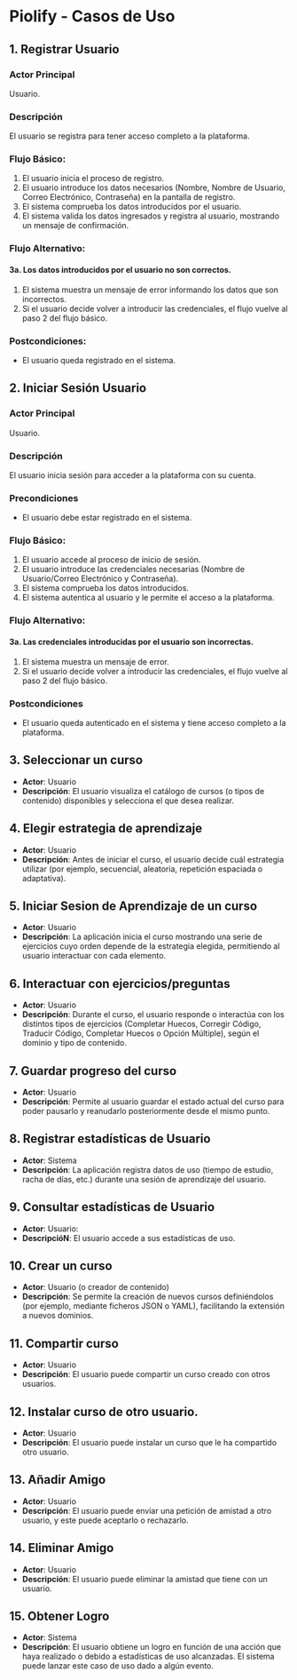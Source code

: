 # Piolify - Casos de Uso

## 1. Registrar Usuario

### Actor Principal
Usuario.

### Descripción
El usuario se registra para tener acceso completo a la plataforma.

### Flujo Básico:

1. El usuario inicia el proceso de registro.
2. El usuario introduce los datos necesarios (Nombre, Nombre de Usuario, Correo Electrónico, Contraseña) en la pantalla de registro.
3. El sistema comprueba los datos introducidos por el usuario.
4. El sistema valida los datos ingresados y registra al usuario, mostrando un mensaje de confirmación.

### Flujo Alternativo:

#### 3a. Los datos introducidos por el usuario no son correctos.
    
1. El sistema muestra un mensaje de error informando los datos que son incorrectos.
2. Si el usuario decide volver a introducir las credenciales, el flujo vuelve al paso 2 del flujo básico.

### Postcondiciones:

* El usuario queda registrado en el sistema.

## 2. Iniciar Sesión Usuario

### Actor Principal
Usuario.


### Descripción
El usuario inicia sesión para acceder a la plataforma con su cuenta.

### Precondiciones
* El usuario debe estar registrado en el sistema.

### Flujo Básico:

1. El usuario accede al proceso de inicio de sesión.
2. El usuario introduce las credenciales necesarias (Nombre de Usuario/Correo Electrónico y Contraseña).
3. El sistema comprueba los datos introducidos.
4. El sistema autentica al usuario y le permite el acceso a la plataforma.

### Flujo Alternativo:

#### 3a. Las credenciales introducidas por el usuario son incorrectas.
1. El sistema muestra un mensaje de error.
2. Si el usuario decide volver a introducir las credenciales, el flujo vuelve al paso 2 del flujo básico.

### Postcondiciones
* El usuario queda autenticado en el sistema y tiene acceso completo a la plataforma.

## 3. Seleccionar un curso

* **Actor**: Usuario
* **Descripción**: El usuario visualiza el catálogo de cursos (o tipos de contenido) disponibles y selecciona el que desea realizar.

## 4. Elegir estrategia de aprendizaje

* **Actor**: Usuario
* **Descripción**: Antes de iniciar el curso, el usuario decide cuál estrategia utilizar (por ejemplo, secuencial, aleatoria, repetición espaciada o adaptativa).

## 5. Iniciar Sesion de Aprendizaje de un curso

* **Actor**: Usuario
* **Descripción**: La aplicación inicia el curso mostrando una serie de ejercicios cuyo orden depende de la estrategia elegida, permitiendo al usuario interactuar con cada elemento.

## 6. Interactuar con ejercicios/preguntas

* **Actor**: Usuario
* **Descripción**: Durante el curso, el usuario responde o interactúa con los distintos tipos de ejercicios (Completar Huecos, Corregir Código, Traducir Código, Completar Huecos o Opción Múltiple), según el dominio y tipo de contenido.

## 7. Guardar progreso del curso

* **Actor**: Usuario
* **Descripción**: Permite al usuario guardar el estado actual del curso para poder pausarlo y reanudarlo posteriormente desde el mismo punto.

## 8. Registrar estadísticas de Usuario

* **Actor**: Sistema
* **Descripción**: La aplicación registra datos de uso (tiempo de estudio, racha de días, etc.) durante una sesión de aprendizaje del usuario.

## 9. Consultar estadísticas de Usuario

* **Actor**: Usuario:
* **DescripcióN**: El usuario accede a sus estadísticas de uso.

## 10. Crear un curso

* **Actor**: Usuario (o creador de contenido)
* **Descripción**: Se permite la creación de nuevos cursos definiéndolos (por ejemplo, mediante ficheros JSON o YAML), facilitando la extensión a nuevos dominios.

## 11. Compartir curso

* **Actor**: Usuario
* **Descripción**: El usuario puede compartir un curso creado con otros usuarios.

## 12. Instalar curso de otro usuario.

* **Actor**: Usuario
* **Descripción**: El usuario puede instalar un curso que le ha compartido otro usuario.

## 13. Añadir Amigo

* **Actor**: Usuario
* **Descripción**: El usuario puede enviar una petición de amistad a otro usuario, y este puede aceptarlo o rechazarlo.


## 14. Eliminar Amigo
* **Actor**: Usuario
* **Descripción**: El usuario puede eliminar la amistad que tiene con un usuario.

## 15. Obtener Logro
* **Actor**: Sistema
* **Descripción**: El usuario obtiene un logro en función de una acción que haya realizado o debido a estadísticas de uso alcanzadas. El sistema puede lanzar este caso de uso dado a algún evento.



